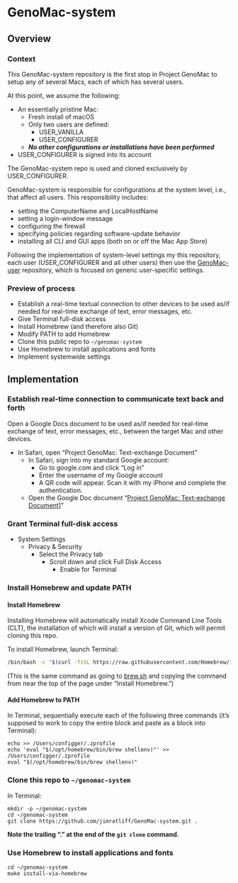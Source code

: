 # GenoMac-system
## Overview
### Context
This GenoMac-system repository is the first stop in Project GenoMac to setup any of several Macs, each of which has several users.

At this point, we assume the following:
- An essentially pristine Mac:
  - Fresh install of macOS
  - Only two users are defined:
    - USER_VANILLA
    - USER_CONFIGURER
  - ***No other configurations or installations have been performed***
- USER_CONFIGURER is signed into its account

The GenoMac-system repo is used and cloned exclusively by USER_CONFIGURER. 

GenoMac-system is responsible for configurations at the system level, i.e., that affect all users. This responsibility includes:
- setting the ComputerName and LocalHostName
- setting a login-window message
- configuring the firewall
- specifying policies regarding software-update behavior
- installing all CLI and GUI apps (both on or off the Mac App Store)

Following the implementation of system-level settings my this repository, each user (USER_CONFIGURER and all other users) then use the [GenoMac-user](https://github.com/jimratliff/GenoMac-user) repository, which is focused on generic user-specific settings.

### Preview of process
- Establish a real-time textual connection to other devices to be used as/if needed for real-time exchange of text, error messages, etc.
- Give Terminal full-disk access
- Install Homebrew (and therefore also Git)
- Modify PATH to add Homebrew
- Clone this public repo to `~/genomac-system`
- Use Homebrew to install applications and fonts
- Implement systemwide settings

## Implementation
### Establish real-time connection to communicate text back and forth
Open a Google Docs document to be used as/if needed for real-time exchange of text, error messages, etc., between the target Mac and other devices.
- In Safari, open “Project GenoMac: Text-exchange Document” 
  - In Safari, sign into my standard Google account:
    - Go to google.com and click “Log in”
    - Enter the username of my Google account
    - A QR code will appear. Scan it with my iPhone and complete the authentication.
  - Open the Google Doc document “[Project GenoMac: Text-exchange Document](https://docs.google.com/document/d/1RCbwjLHPidxRJJcvzILKGwtSkKpDrm8dT1fgJxlUdZ4/edit?usp=sharing)]”

### Grant Terminal full-disk access
- System Settings
  - Privacy & Security
    - Select the Privacy tab
      - Scroll down and click Full Disk Access
        - Enable for Terminal

### Install Homebrew and update PATH
#### Install Homebrew
Installing Homebrew will automatically install Xcode Command Line Tools (CLT), the 
installation of which will install a version of Git, which will permit cloning this repo.

To install Homebrew, launch Terminal:
```bash
/bin/bash -c "$(curl -fsSL https://raw.githubusercontent.com/Homebrew/install/HEAD/install.sh)"
```
(This is the same command as going to [brew.sh](https://brew.sh/) and copying the command from near the top of the page under “Install Homebrew.”)
#### Add Homebrew to PATH
In Terminal, sequentially execute each of the following three commands (it’s supposed to work to copy the entire block and paste as a block into Terminal):
```shell
echo >> /Users/configger/.zprofile
echo 'eval "$(/opt/homebrew/bin/brew shellenv)"' >> /Users/configger/.zprofile
eval "$(/opt/homebrew/bin/brew shellenv)"
```
### Clone this repo to `~/genomac-system`
In Terminal:
```shell
mkdir -p ~/genomac-system
cd ~/genomac-system
git clone https://github.com/jimratliff/GenoMac-system.git .
```
**Note the trailing “.” at the end of the `git clone` command.**

### Use Homebrew to install applications and fonts
```shell
cd ~/genomac-system
make install-via-homebrew
```